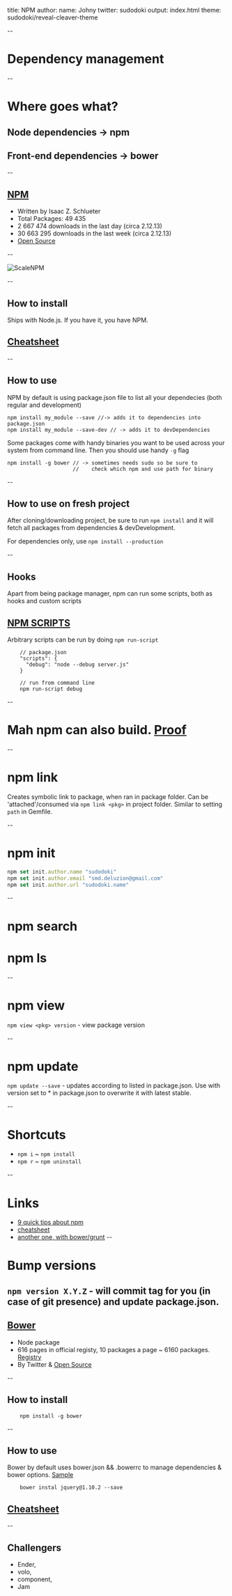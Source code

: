 title: NPM
author:
    name: Johny
    twitter: sudodoki
output: index.html
theme: sudodoki/reveal-cleaver-theme

--

# Dependency management

--

# Where goes what?
## Node dependencies -> npm

## Front-end dependencies -> bower

--

## [NPM](https://npmjs.org/)

+ Written by Isaac Z. Schlueter
+ Total Packages: 49 435
+ 2 667 474  downloads in the last day (circa 2.12.13)
+ 30 663 295   downloads in the last week (circa 2.12.13)
+ [Open Source](https://github.com/isaacs/npm)

--

![ScaleNPM](https://scalenpm.org/img/npm-stats.png)

--

## How to install

Ships with Node.js. If you have it, you have NPM.

## [Cheatsheet](http://blog.nodejitsu.com/npm-cheatsheet)

--

## How to use

NPM by default is using package.json file to list all your dependecies (both regular and development)

    npm install my_module --save //-> adds it to dependencies into package.json
    npm install my_module --save-dev // -> adds it to devDependencies

Some packages come with handy binaries you want to be used across your system from command line.
Then you should use handy ```-g``` flag

    npm install -g bower // -> sometimes needs sudo so be sure to
                         //    check which npm and use path for binary
--

## How to use on fresh project

After cloning/downloading project, be sure to run ```npm install``` and it will fetch all packages from dependencies & devDevelopment.

For dependencies only, use ```npm install --production```

--

## Hooks

Apart from being package manager, npm can run some scripts, both as hooks and custom scripts

## [NPM SCRIPTS](https://npmjs.org/doc/misc/npm-scripts.html)

Arbitrary scripts can be run by doing ```npm run-script```

```
    // package.json
    "scripts": {
      "debug": "node --debug server.js"
    }
```
```
    // run from command line
    npm run-script debug
```

--

# Mah npm can also build. [Proof](http://substack.net/task_automation_with_npm_run)
--

# npm link
Creates symbolic link to package, when ran in package folder.
Can be 'attached'/consumed via `npm link <pkg>` in project folder.
Similar to setting `path` in Gemfile.

--

# npm init
```javascript
npm set init.author.name "sudodoki"
npm set init.author.email "smd.deluzion@gmail.com"
npm set init.author.url "sudodoki.name"
```

--

# npm search
# npm ls

--

# npm view
`npm view <pkg> version` - view package version

--

# npm update
`npm update --save` - updates according to listed in package.json.
Use with version set to * in package.json to overwrite it with latest stable.

--

# Shortcuts

+ `npm i` ~ `npm install`
+ `npm r` ~ `npm uninstall`

--

# Links
+ [9 quick tips about npm](http://blog.ponyfoo.com/2013/12/14/9-quick-tips-about-npm)
+ [cheatsheet](http://blog.nodejitsu.com/npm-cheatsheet)
+ [another one, with bower/grunt](http://jessewarden.com/archives/node-bower-grunt-cheat-sheet-v1-jessewarden.com.pdf)
--


# Bump versions
`npm version X.Y.Z` - will commit tag for you (in case of git presence) and update package.json.
--

## [Bower](http://bower.io/)

+ Node package
+ 616 pages in official registy, 10 packages a page ~ 6160 packages. [Registry](http://sindresorhus.com/bower-components/)
+ By Twitter & [Open Source](https://github.com/bower/bower)

--

## How to install

```
    npm install -g bower
```

--

## How to use

Bower by default uses bower.json && .bowerrc to manage dependencies & bower options. [Sample](https://gist.github.com/facultymatt/5482781)
```
    bower instal jquery@1.10.2 --save
```

## [Cheatsheet](http://jessewarden.com/archives/node-bower-grunt-cheat-sheet-v1-jessewarden.com.pdf)

--

## Challengers

+ Ender, 
+ volo, 
+ component, 
+ Jam
